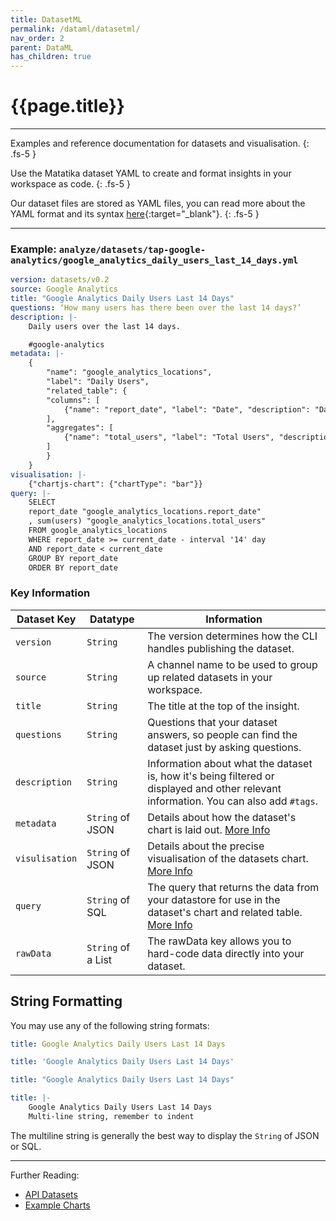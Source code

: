 ```yaml
---
title: DatasetML
permalink: /dataml/datasetml/
nav_order: 2
parent: DataML
has_children: true
---
```


# {{page.title}}

---

Examples and reference documentation for datasets and visualisation.
{: .fs-5 }

Use the Matatika dataset YAML to create and format insights in your workspace as code.
{: .fs-5 }

Our dataset files are stored as YAML files, you can read more about the YAML format and its syntax [here](https://yaml.org/){:target="_blank"}.
{: .fs-5 }

---

### Example: `analyze/datasets/tap-google-analytics/google_analytics_daily_users_last_14_days.yml`

```yaml
version: datasets/v0.2
source: Google Analytics
title: "Google Analytics Daily Users Last 14 Days"
questions: ‘How many users has there been over the last 14 days?’
description: |-
    Daily users over the last 14 days.

    #google-analytics
metadata: |-
    {
        "name": "google_analytics_locations",
        "label": "Daily Users",
        "related_table": {
        "columns": [
            {"name": "report_date", "label": "Date", "description": "Date"}
        ], 
        "aggregates": [
            {"name": "total_users", "label": "Total Users", "description": "Total Users"}
        ]
        }
    }
visualisation: |-
    {"chartjs-chart": {"chartType": "bar"}}
query: |-
    SELECT 
    report_date "google_analytics_locations.report_date"
    , sum(users) "google_analytics_locations.total_users"
    FROM google_analytics_locations
    WHERE report_date >= current_date - interval '14' day
    AND report_date < current_date
    GROUP BY report_date 
    ORDER BY report_date
```

### Key Information

Dataset Key | Datatype |  Information
----------- | -------- | -----------
`version` | `String` | The version determines how the CLI handles publishing the dataset. 
`source` | `String`  | A channel name to be used to group up related datasets in your workspace.
`title` | `String` | The title at the top of the insight.
`questions` | `String` | Questions that your dataset answers, so people can find the dataset just by asking questions.
`description` | `String` | Information about what the dataset is, how it's being filtered or displayed and other relevant information. You can also add `#tags`.
`metadata` | `String` of JSON | Details about how the dataset's chart is laid out. [More Info]({{site.baseurl}}/dataml/datasetml/metadata)
`visulisation` | `String` of JSON | Details about the precise visualisation of the datasets chart. [More Info]({{site.baseurl}}/dataml/datasetml/visualisation)
`query` | `String` of SQL | The query that returns the data from your datastore for use in the dataset's chart and related table. [More Info]({{site.baseurl}}/dataml/datasetml/query)
`rawData` | `String` of a List | The rawData key allows you to hard-code data directly into your dataset.

## String Formatting

You may use any of the following string formats:
```yaml
title: Google Analytics Daily Users Last 14 Days

title: 'Google Analytics Daily Users Last 14 Days'

title: "Google Analytics Daily Users Last 14 Days"

title: |-
    Google Analytics Daily Users Last 14 Days
    Multi-line string, remember to indent
```

The multiline string is generally the best way to display the `String` of JSON or SQL.

---

Further Reading: 

- [API Datasets]({{site.baseurl}}/api/resources/datasets)
- [Example Charts]({{site.baseurl}}/dataml/datasetml/basic-examples)